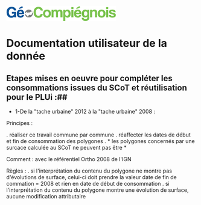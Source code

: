 ![picto](/doc/img/Logo_web-GeoCompiegnois.png)

# Documentation utilisateur de la donnée #

## Etapes mises en oeuvre pour compléter les consommations issues du SCoT et réutilisation pour le PLUi :##

* 1-De la "tache urbaine" 2012 à la "tache urbaine" 2008 :

Principes : 

. réaliser ce travail commune par commune
. réaffecter les dates de début et fin de consommation des polygones 
. * les polygones concernés par une surcace calculée au SCoT ne peuvent pas être *

Comment : avec le référentiel Ortho 2008 de l'IGN

Règles : 
. si l'interprétation du contenu du polygone ne montre pas d'évolutions de surface, celui-ci doit prendre la valeur date de fin de commation = 2008 et rien en date de début de consommation
. si l'interprétation du contenu du polygone montre une évolution de surface, aucune modification attributaire 


